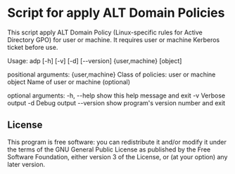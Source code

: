 # Script for apply ALT Domain Policies

This script apply ALT Domain Policy (Linux-specific rules for Active
Directory GPO) for user or machine. It requires user or machine Kerberos
ticket before use.

Usage: adp [-h] [-v] [-d] [--version] {user,machine} [object]

positional arguments:
  {user,machine}  Class of policies: user or machine
  object          Name of user or machine (optional)

optional arguments:
  -h, --help      show this help message and exit
  -v              Verbose output
  -d              Debug output
  --version       show program's version number and exit

## License

This program is free software: you can redistribute it and/or modify it
under the terms of the GNU General Public License as published by the
Free Software Foundation, either version 3 of the License, or (at your
option) any later version.

